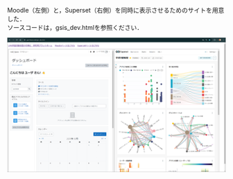 Moodle（左側）と，Superset（右側）を同時に表示させるためのサイトを用意した．  
ソースコードは，gsis_dev.htmlを参照ください．

![サイト図](image/研究用サイト.png)
